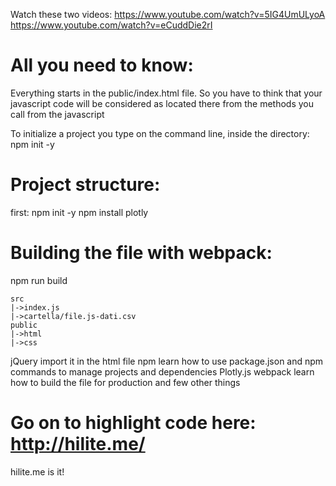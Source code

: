 Watch these two videos:
https://www.youtube.com/watch?v=5IG4UmULyoA
https://www.youtube.com/watch?v=eCuddDie2rI

# All you need to know:

Everything starts in the public/index.html file. So you have to think that
your javascript code will be considered as located there from the methods you call
from the javascript

To initialize a project you type on the command line, inside the directory:
npm init -y

# Project structure:

first: npm init -y
npm install plotly

# Building the file with webpack:

npm run build

    src
    |->index.js
    |->cartella/file.js-dati.csv
    public
    |->html
    |->css

jQuery import it in the html file
npm learn how to use package.json and npm commands to manage projects and dependencies
Plotly.js
webpack learn how to build the file for production and few other things

# Go on to highlight code here: http://hilite.me/
h i l i t e . m e   i s   i t !  
 